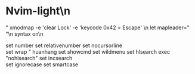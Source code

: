 # Nvim-light\n
" xmodmap -e 'clear Lock' -e 'keycode 0x42 = Escape' \n
let mapleader=" "\n
syntax on\n
 
set number
set relativenumber
set nocursorline  
set wrap   " huanhang
set showcmd
set wildmenu
set hlsearch
exec "nohlsearch"
set incsearch    
set ignorecase
set smartcase   
